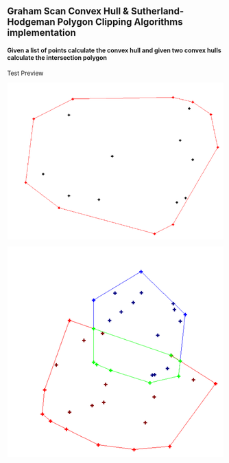 ## Graham Scan Convex Hull & Sutherland-Hodgeman Polygon Clipping Algorithms implementation
#### Given a list of points calculate the convex hull and given two convex hulls calculate the intersection polygon
Test Preview


![](https://github.com/himanshuc71/GeometricAlgorithms/blob/master/given-hull_3.png)

![](https://github.com/himanshuc71/GeometricAlgorithms/blob/master/given-intersection_2.png)
